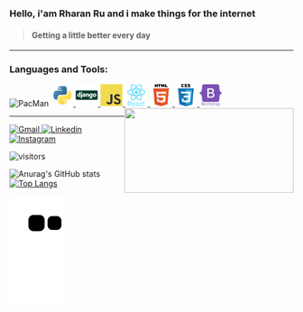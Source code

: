 ### Hello, i'am Rharan Ru and i make things for the internet
#### <blockquote>Getting a little better every day</blockquote>
<hr />

<h3 align="left">Languages and Tools:</h3>
<div>
  <img src="https://i.gifer.com/origin/64/649852e53b7e4edf15ea1c2f23a61f29_w200.gif" width="40" height="40" alt='PacMan'/>
  <a href="https://www.python.org" target="_blank" rel="noreferrer"> 
    <img src="https://raw.githubusercontent.com/devicons/devicon/master/icons/python/python-original.svg" alt="python" width="40" height="40"/> 
  </a> 

  <a href="https://www.djangoproject.com/" target="_blank" rel="noreferrer"> 
    <img src="https://raw.githubusercontent.com/devicons/devicon/master/icons/django/django-original.svg" alt="django" width="40" height="40"/> 
  </a> 

  <a href="https://developer.mozilla.org/en-US/docs/Web/JavaScript" target="_blank" rel="noreferrer"> 
    <img src="https://raw.githubusercontent.com/devicons/devicon/master/icons/javascript/javascript-original.svg" alt="javascript" width="40" height="40"/> 
  </a> 

  <a href="https://reactjs.org/" target="_blank" rel="noreferrer"> 
    <img src="https://raw.githubusercontent.com/devicons/devicon/master/icons/react/react-original-wordmark.svg" alt="react" width="40" height="40"/> 
  </a> 

  <a href="https://www.w3.org/html/" target="_blank" rel="noreferrer"> 
    <img src="https://raw.githubusercontent.com/devicons/devicon/master/icons/html5/html5-original-wordmark.svg" alt="html5" width="40" height="40"/> 
  </a>

  <a href="https://www.w3schools.com/css/" target="_blank" rel="noreferrer"> 
    <img src="https://raw.githubusercontent.com/devicons/devicon/master/icons/css3/css3-original-wordmark.svg" alt="css3" width="40" height="40"/> 
  </a> 

  <a href="https://getbootstrap.com" target="_blank" rel="noreferrer"> 
    <img src="https://raw.githubusercontent.com/devicons/devicon/master/icons/bootstrap/bootstrap-plain-wordmark.svg" alt="bootstrap" width="40" height="40"/> 
  </a> 
  
  <img align="right" src="https://jonchaisson.files.wordpress.com/2021/10/anime-writing.gif" height="150" width="300" />
  
  <hr />
  
  <a href="mailto:rharanru@gmail.com">
    <img src="https://img.shields.io/badge/Gmail-D14836?style=for-the-badge&logo=gmail&logoColor=white" alt='Gmail' />
  </a>
  <a href="linkedin">
    <img src="https://img.shields.io/badge/LinkedIn-0077B5?style=for-the-badge&logo=linkedin&logoColor=white" alt='Linkedin' />
  </a>
  <a href="https://www.instagram.com/monkehu/">
    <img src="https://img.shields.io/badge/Instagram-E4405F?style=for-the-badge&logo=instagram&logoColor=white" alt='Instagram' />
  </a>
</div>



![visitors](https://visitor-badge.glitch.me/badge?page_id=Monke001.README&left_color=green&right_color=red)

![Anurag's GitHub stats](https://github-readme-stats.vercel.app/api?username=Monke001&count_private=true&theme=tokyonight)
[![Top Langs](https://github-readme-stats.vercel.app/api/top-langs/?username=Monke001&count_private=true&theme=tokyonight)](https://github.com/anuraghazra/github-readme-stats)

![snake gif](https://github.com/Monke001/Monke001/blob/output/github-contribution-grid-snake.svg)
